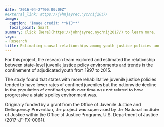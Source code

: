 ```yaml
---
date: "2016-04-27T00:00:00Z"
#external_link: https://johnjayrec.nyc/nij2017/
image:
  caption: 'Image credit: **NIJ**'
  focal_point: Smart
summary: Click [here](https://johnjayrec.nyc/nij2017/) to learn more. 
tags:
- Research
title: Estimating causal relationships among youth justice policies and rates of juvenile confinement
---
```


For this project, the research team explored and estimated the relationship between state-level juvenile justice policy environments and trends in the confinement of adjudicated youth from 1997 to 2015. 

The study found that states with more rehabilitative juvenile justice policies tended to have lower rates of confined juveniles but the nationwide decline in the population of confined youth over time was not related to how progressive a state's policy environment was. 

Originally funded by a grant from the Office of Juvenile Justice and Delinquency Prevention, the project was supervised by the National Institute of Justice within the Office of Justice Programs, U.S. Department of Justice (2017-JF-FX-0064).